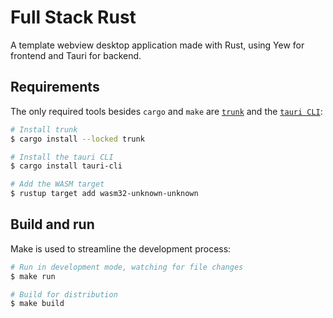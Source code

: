 # Full Stack Rust

A template webview desktop application made with Rust, using Yew for frontend and Tauri for backend.

## Requirements

The only required tools besides `cargo` and `make` are [`trunk`](https://trunkrs.dev/) and the [`tauri CLI`](https://tauri.app/):

```sh
# Install trunk
$ cargo install --locked trunk

# Install the tauri CLI
$ cargo install tauri-cli

# Add the WASM target
$ rustup target add wasm32-unknown-unknown
```

## Build and run

Make is used to streamline the development process:

```sh
# Run in development mode, watching for file changes
$ make run

# Build for distribution
$ make build
```
